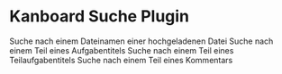 # Kanboard Suche Plugin


Suche nach einem Dateinamen einer hochgeladenen Datei
Suche nach einem Teil eines Aufgabentitels
Suche nach einem Teil eines Teilaufgabentitels
Suche nach einem Teil eines Kommentars
